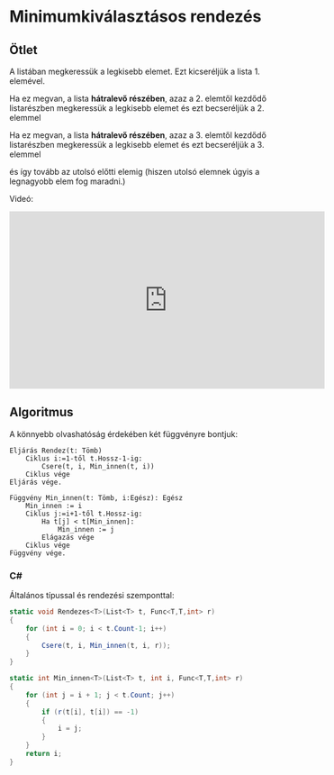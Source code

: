 # Minimumkiválasztásos rendezés


## Ötlet
A listában megkeressük a legkisebb elemet. Ezt kicseréljük a lista 1. elemével. 

Ha ez megvan, a lista **hátralevő részében**, azaz a 2. elemtől kezdődő listarészben megkeressük a legkisebb elemet és ezt becseréljük a 2. elemmel

Ha ez megvan, a lista **hátralevő részében**, azaz a 3. elemtől kezdődő listarészben megkeressük a legkisebb elemet és ezt becseréljük a 3. elemmel

és így tovább az utolsó előtti elemig (hiszen utolsó elemnek úgyis a legnagyobb elem fog maradni.)

Videó:

<iframe width="560" height="315" src="https://www.youtube.com/embed/0-W8OEwLebQ?si=OTHH9XBF0VPqTYoc" title="YouTube video player" frameborder="0" allow="accelerometer; autoplay; clipboard-write; encrypted-media; gyroscope; picture-in-picture; web-share" allowfullscreen></iframe>

## Algoritmus
A könnyebb olvashatóság érdekében két függvényre bontjuk:

```
Eljárás Rendez(t: Tömb)
    Ciklus i:=1-től t.Hossz-1-ig:
        Csere(t, i, Min_innen(t, i))
    Ciklus vége
Eljárás vége.
```

```
Függvény Min_innen(t: Tömb, i:Egész): Egész
    Min_innen := i
    Ciklus j:=i+1-től t.Hossz-ig:
        Ha t[j] < t[Min_innen]:
            Min_innen := j
        Elágazás vége
    Ciklus vége
Függvény vége.
```

### C#

Általános típussal és rendezési szemponttal:
```cs
static void Rendezes<T>(List<T> t, Func<T,T,int> r)
{
    for (int i = 0; i < t.Count-1; i++) 
    {
        Csere(t, i, Min_innen(t, i, r));
    }
}
```

```cs
static int Min_innen<T>(List<T> t, int i, Func<T,T,int> r)
{
    for (int j = i + 1; j < t.Count; j++)
    {
        if (r(t[i], t[i]) == -1)
        {
            i = j;
        }
    }
    return i;
}
```




